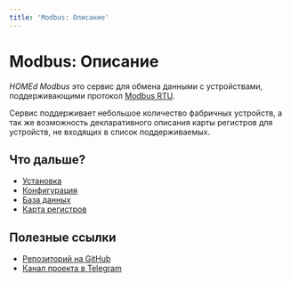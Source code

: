 ```yaml
---
title: 'Modbus: Описание'
---
```


# Modbus: Описание

_HOMEd Modbus_ это сервис для обмена данными с устройствами, поддерживающими протокол [Modbus RTU](https://ru.wikipedia.org/wiki/Modbus).

Сервис поддерживает небольшое количество фабричных устройств, а так же возможность декларативного описания карты регистров для устройств, не входящих в список поддерживаемых.

## Что дальше?

- [Установка](/modbus/installation/)
- [Конфигурация](/modbus/configuration/)
- [База данных](/modbus/database/)
- [Карта регистров](/modbus/database/items/)

## Полезные ссылки

- [Репозиторий на GitHub](https://github.com/u236/homed-service-modbus)
- [Канал проекта в Telegram](https://t.me/homed_info)
